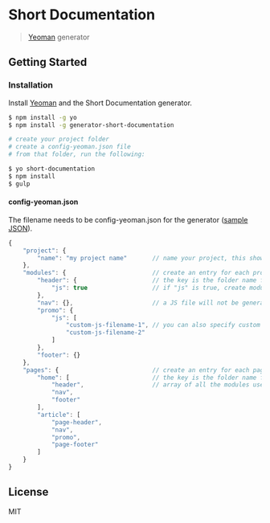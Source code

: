 # Short Documentation

> [Yeoman](http://yeoman.io) generator

## Getting Started

### Installation

Install [Yeoman](http://yeoman.io) and the Short Documentation generator.

```bash
$ npm install -g yo
$ npm install -g generator-short-documentation

# create your project folder
# create a config-yeoman.json file
# from that folder, run the following:

$ yo short-documentation
$ npm install
$ gulp
```

#### config-yeoman.json

The filename needs to be config-yeoman.json for the generator ([sample JSON](./sample-config-yeoman.json)).

```javascript
{
    "project": {
        "name": "my project name"       // name your project, this shows up in the readme;
    },
    "modules": {                        // create an entry for each project module;
        "header": {                     // the key is the folder name for this module;
            "js": true                  // if "js" is true, create module.js for this module;
        },
        "nav": {},                      // a JS file will not be generated for this module;
        "promo": {
            "js": [
                "custom-js-filename-1", // you can also specify custom names for your JavaScript files;
                "custom-js-filename-2"
            ]
        },
        "footer": {}
    },
    "pages": {                          // create an entry for each page in this project;
        "home": [                       // the key is the folder name for this page;
            "header",                   // array of all the modules used in this page;
            "nav",
            "footer"
        ],
        "article": [
            "page-header",
            "nav",
            "promo",
            "page-footer"
        ]
    }
}
```

## License

MIT
